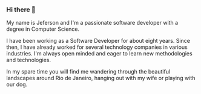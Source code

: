 ### Hi there 👋

My name is Jeferson and I'm a passionate software developer with a degree in Computer Science.

I have been working as a Software Developer for about eight years. Since then, I have already worked for several technology companies in various industries. I'm always open minded and eager to learn new methodologies and technologies.

In my spare time you will find me wandering through the beautiful landscapes around Rio de Janeiro, hanging out with my wife or playing with our dog.
